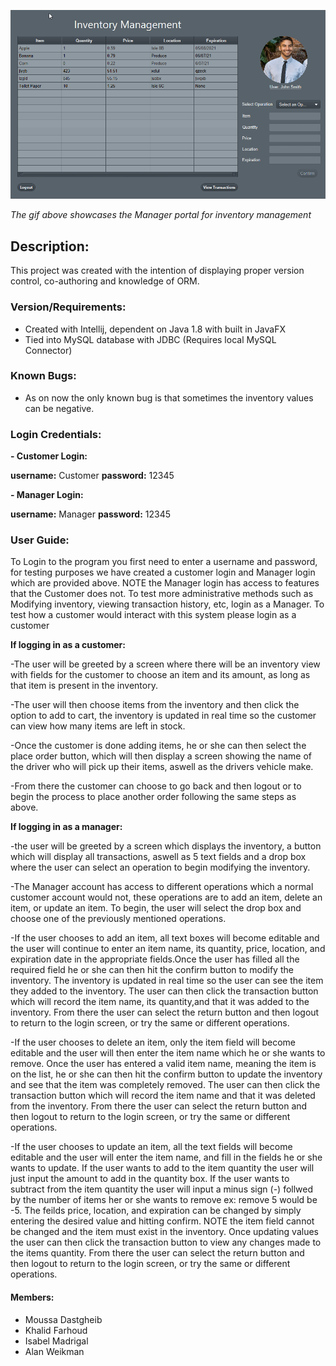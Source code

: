 
![](managerDemo.gif)

*The gif above showcases the Manager portal for inventory management*

## Description:
This project was created with the intention of displaying proper version control, co-authoring and knowledge of ORM.


### Version/Requirements:

- Created with Intellij, dependent on Java 1.8 with built in JavaFX
- Tied into MySQL database with JDBC (Requires local MySQL Connector)

### Known Bugs:

- As on now the only known bug is that sometimes the inventory values can be negative.

### Login Credentials:

**- Customer Login:** 

**username:** Customer
**password:** 12345

**- Manager Login:**

**username:** Manager
**password:** 12345

### User Guide:

To Login to the program you first need to enter a username and password, for testing purposes we have created a customer login and Manager login which are provided above. NOTE the Manager login has access to features that the Customer does not. To test more administrative methods such as Modifying inventory, viewing transaction history, etc, login as a Manager. To test how a customer would interact with this system please login as a customer

**If logging in as a customer:**

-The user will be greeted by a screen where there will be an inventory view with fields for the customer to choose an item and its amount, as long as that item is present in the inventory. 

-The user will then choose items from the inventory and then click the option to add to cart, the inventory is updated in real time so the customer can view how many items are left in stock. 

-Once the customer is done adding items, he or she can then select the place order button, which will then display a screen showing the name of the driver who will pick up their items, aswell as the drivers vehicle make.

-From there the customer can choose to go back and then logout or to begin the process to place another order following the same steps as above.  

**If logging in as a manager:**

-the user will be greeted by a screen which displays the inventory, a button which will display all transactions, aswell as 5 text fields and a drop box where the user can select an operation to begin modifying the inventory. 

-The Manager account has access to different operations which a normal customer account would not, these operations are to add an item, delete an item, or update an item. To begin, the user will select the drop box and choose one of the previously mentioned operations.

-If the user chooses to add an item, all text boxes will become editable and the user will continue to enter an item name, its quantity, price, location, and expiration date in the appropriate fields.Once the user has filled all the required field he or she can then hit the confirm button to modify the inventory. The inventory is updated in real time so the user can see the item they added to the inventory. The user can then click the transaction button which will record the item name, its quantity,and that it was added to the inventory. From there the user can select the return button and then logout to return to the login screen, or try the same or different operations. 

-If the user chooses to delete an item, only the item field will become editable and the user will then enter the item name which he or she wants to remove. Once the user has entered a valid item name, meaning the item is on the list, he or she can then hit the confirm button to update the inventory and see that the item was completely removed. The user can then click the transaction button which will record the item name and that it was deleted from the inventory. From there the user can select the return button and then logout to return to the login screen, or try the same or different operations. 

-If the user chooses to update an item, all the text fields will become editable and the user will enter the item name, and fill in the fields he or she wants to update. If the user wants to add to the item quantity the user will just input the amount to add in the quantity box. If the user wants to subtract from the item quantity the user will input a minus sign (-) follwed by the number of items her or she wants to remove ex: remove 5 would be -5. The feilds price, location, and expiration can be changed by simply entering the desired value and hitting confirm. NOTE the item field cannot be changed and the item must exist in the inventory. Once updating values the user can then click the transaction button to view any changes made to the items quantity. From there the user can select the return button and then logout to return to the login screen, or try the same or different operations.

#### Members:
- Moussa Dastgheib
- Khalid Farhoud
- Isabel Madrigal
- Alan Weikman

